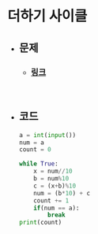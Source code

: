 # 더하기 사이클

- ## 문제
    - ### [링크](https://www.acmicpc.net/problem/1110)

<br>

- ## 코드
    ```python
    a = int(input())
    num = a
    count = 0

    while True:
        x = num//10
        b = num%10
        c = (x+b)%10
        num = (b*10) + c
        count += 1 
        if(num == a):
            break
    print(count)
    
    ```

<br>


